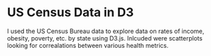 # US Census Data in D3

I used the US Census Bureau data to explore data on rates of income, obesity, poverty, etc. by state using D3.js. Inlcuded were scatterplots looking for correalations between various health metrics. 
